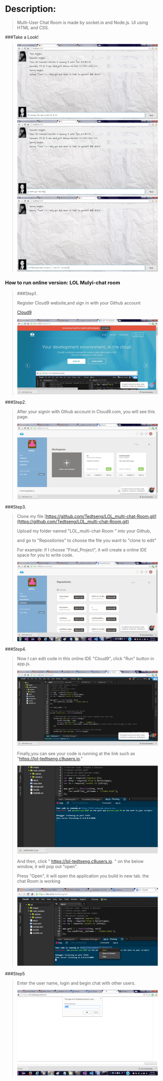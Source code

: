 Description:
============
>
>   Multi-User Chat Room is made by socket.io and Node.js. UI using HTML and CSS.  
>

###Take a Look!
>![github](https://github.com/Tedtseng/LOL_multi-chat-Room/blob/master/pic/00.png "00")
>![github](https://github.com/Tedtseng/LOL_multi-chat-Room/blob/master/pic/00.2.png "00.2")
>![github](https://github.com/Tedtseng/LOL_multi-chat-Room/blob/master/pic/00.3.png "00.3")

### How to run online version: LOL Mulyi-chat room
>###Step1.
>
>Register Cloud9 website,and sign in with your Github account
>
>[Cloud9](https://c9.io/?redirect=0)
>
>![github](https://github.com/Tedtseng/LOL_multi-chat-Room/blob/master/pic/01.png "01")

###Step2.
>After your signin with Gthub account in Cloud9.com, you will see this page.
>
>![github](https://github.com/Tedtseng/LOL_multi-chat-Room/blob/master/pic/02.png "02")
>

###Step3.
>Clone my file [https://github.com/Tedtseng/LOL_multi-chat-Room.git](https://github.com/Tedtseng/LOL_multi-chat-Room.git)
>
>Upload my folder named "LOL_multi-chat-Room " into your Github,
>
>and go to "Repositories" to choose the file you want to "clone to edit" 
>
>For example: if I choose "Final_Project", it will create a online IDE space for you to write code.
>
>![github](https://github.com/Tedtseng/LOL_multi-chat-Room/blob/master/pic/03.png "03")

###Step4.
>
>Now I can edit code in this online IDE "Cloud9", click "Run" button in app.js.
>
>![github](https://github.com/Tedtseng/LOL_multi-chat-Room/blob/master/pic/04.png "04")
>
>Finally,you can see your code is running at the link such as "https://lol-tedtseng.c9users.io."
>
>![github](https://github.com/Tedtseng/LOL_multi-chat-Room/blob/master/pic/05.png "05")
>
>And then, click " https://lol-tedtseng.c9users.io. " on the below window, it will pop out "open".
>
>Press "Open", it will open the application you build in new tab. the chat Room is working
>
>![github](https://github.com/Tedtseng/LOL_multi-chat-Room/blob/master/pic/06.png "06")
>
>
###Step5
>Enter the user name, login and begin chat with other users.
>
>![github](https://github.com/Tedtseng/LOL_multi-chat-Room/blob/master/pic/07.png "07")

